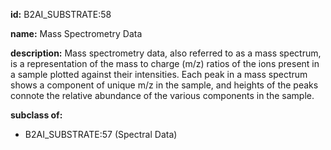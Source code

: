 **id:** B2AI_SUBSTRATE:58

**name:** Mass Spectrometry Data

**description:** Mass spectrometry data, also referred to as a mass spectrum, is a representation of the mass to charge (m/z) ratios of the ions present in a sample plotted against their intensities. Each peak in a mass spectrum shows a component of unique m/z in the sample, and heights of the peaks connote the relative abundance of the various components in the sample.

**subclass of:**

- B2AI_SUBSTRATE:57 (Spectral Data)

